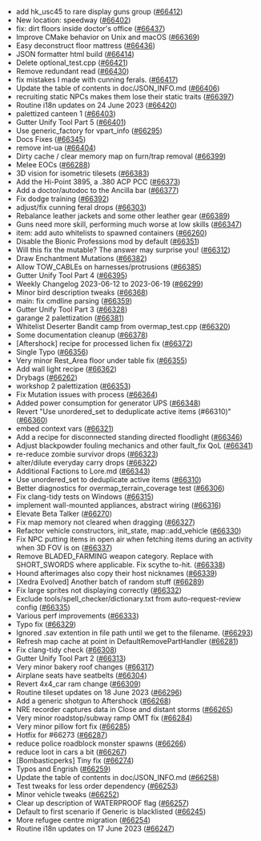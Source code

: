 * add hk_usc45 to rare display guns group ([#66412](https://github.com/CleverRaven/Cataclysm-DDA/pull/66412))
* New location: speedway ([#66402](https://github.com/CleverRaven/Cataclysm-DDA/pull/66402))
* fix: dirt floors inside doctor's office ([#66437](https://github.com/CleverRaven/Cataclysm-DDA/pull/66437))
* Improve CMake behavior on Unix and macOS ([#66369](https://github.com/CleverRaven/Cataclysm-DDA/pull/66369))
* Easy deconstruct floor mattress ([#66436](https://github.com/CleverRaven/Cataclysm-DDA/pull/66436))
* JSON formatter html build ([#66414](https://github.com/CleverRaven/Cataclysm-DDA/pull/66414))
* Delete optional_test.cpp ([#66421](https://github.com/CleverRaven/Cataclysm-DDA/pull/66421))
* Remove redundant read ([#66430](https://github.com/CleverRaven/Cataclysm-DDA/pull/66430))
* fix mistakes I made with cunning ferals. ([#66417](https://github.com/CleverRaven/Cataclysm-DDA/pull/66417))
* Update the table of contents in doc/JSON_INFO.md ([#66406](https://github.com/CleverRaven/Cataclysm-DDA/pull/66406))
* recruiting static NPCs makes them lose their static traits ([#66397](https://github.com/CleverRaven/Cataclysm-DDA/pull/66397))
* Routine i18n updates on 24 June 2023 ([#66420](https://github.com/CleverRaven/Cataclysm-DDA/pull/66420))
* palettized canteen 1 ([#66403](https://github.com/CleverRaven/Cataclysm-DDA/pull/66403))
* Gutter Unify Tool Part 5 ([#66401](https://github.com/CleverRaven/Cataclysm-DDA/pull/66401))
* Use generic_factory for vpart_info ([#66295](https://github.com/CleverRaven/Cataclysm-DDA/pull/66295))
* Docs Fixes ([#66345](https://github.com/CleverRaven/Cataclysm-DDA/pull/66345))
* remove int-ua ([#66404](https://github.com/CleverRaven/Cataclysm-DDA/pull/66404))
* Dirty cache / clear memory map on furn/trap removal ([#66399](https://github.com/CleverRaven/Cataclysm-DDA/pull/66399))
* Melee EOCs ([#66288](https://github.com/CleverRaven/Cataclysm-DDA/pull/66288))
* 3D vision for isometric tilesets ([#66383](https://github.com/CleverRaven/Cataclysm-DDA/pull/66383))
* Add the Hi-Point 3895, a .380 ACP PCC ([#66373](https://github.com/CleverRaven/Cataclysm-DDA/pull/66373))
* Add a doctor/autodoc to the Ancilla bar ([#66377](https://github.com/CleverRaven/Cataclysm-DDA/pull/66377))
* Fix dodge training ([#66392](https://github.com/CleverRaven/Cataclysm-DDA/pull/66392))
* adjust/fix cunning feral drops ([#66303](https://github.com/CleverRaven/Cataclysm-DDA/pull/66303))
* Rebalance leather jackets and some other leather gear ([#66389](https://github.com/CleverRaven/Cataclysm-DDA/pull/66389))
* Guns need more skill, performing much worse at low skills ([#66347](https://github.com/CleverRaven/Cataclysm-DDA/pull/66347))
* item: add auto whitelists to spawned containers ([#66260](https://github.com/CleverRaven/Cataclysm-DDA/pull/66260))
* Disable the Bionic Professions mod by default ([#66351](https://github.com/CleverRaven/Cataclysm-DDA/pull/66351))
* Will this fix the mutable? The answer may surprise you! ([#66312](https://github.com/CleverRaven/Cataclysm-DDA/pull/66312))
* Draw Enchantment Mutations ([#66382](https://github.com/CleverRaven/Cataclysm-DDA/pull/66382))
* Allow TOW_CABLEs on harnesses/protrusions ([#66385](https://github.com/CleverRaven/Cataclysm-DDA/pull/66385))
* Gutter Unify Tool Part 4 ([#66395](https://github.com/CleverRaven/Cataclysm-DDA/pull/66395))
* Weekly Changelog 2023-06-12 to 2023-06-19 ([#66299](https://github.com/CleverRaven/Cataclysm-DDA/pull/66299))
* Minor bird description tweaks ([#66368](https://github.com/CleverRaven/Cataclysm-DDA/pull/66368))
* main: fix cmdline parsing ([#66359](https://github.com/CleverRaven/Cataclysm-DDA/pull/66359))
* Gutter Unify Tool Part 3 ([#66328](https://github.com/CleverRaven/Cataclysm-DDA/pull/66328))
* garange 2 palettization ([#66381](https://github.com/CleverRaven/Cataclysm-DDA/pull/66381))
* Whitelist Deserter Bandit camp from overmap_test.cpp ([#66320](https://github.com/CleverRaven/Cataclysm-DDA/pull/66320))
* Some documentation cleanup ([#66378](https://github.com/CleverRaven/Cataclysm-DDA/pull/66378))
* [Aftershock] recipe for processed lichen fix ([#66372](https://github.com/CleverRaven/Cataclysm-DDA/pull/66372))
* Single Typo ([#66356](https://github.com/CleverRaven/Cataclysm-DDA/pull/66356))
* Very minor Rest_Area floor under table fix ([#66355](https://github.com/CleverRaven/Cataclysm-DDA/pull/66355))
* Add wall light recipe ([#66362](https://github.com/CleverRaven/Cataclysm-DDA/pull/66362))
* Drybags ([#66262](https://github.com/CleverRaven/Cataclysm-DDA/pull/66262))
* workshop 2 palettization ([#66353](https://github.com/CleverRaven/Cataclysm-DDA/pull/66353))
* Fix Mutation issues with process ([#66364](https://github.com/CleverRaven/Cataclysm-DDA/pull/66364))
* Added power consumption for generator UPS ([#66348](https://github.com/CleverRaven/Cataclysm-DDA/pull/66348))
* Revert "Use unordered_set to deduplicate active items (#66310)" ([#66360](https://github.com/CleverRaven/Cataclysm-DDA/pull/66360))
* embed context vars ([#66321](https://github.com/CleverRaven/Cataclysm-DDA/pull/66321))
* Add a recipe for disconnected standing directed floodlight ([#66346](https://github.com/CleverRaven/Cataclysm-DDA/pull/66346))
* Adjust blackpowder fouling mechanics and other fault_fix QoL ([#66341](https://github.com/CleverRaven/Cataclysm-DDA/pull/66341))
* re-reduce zombie survivor drops ([#66323](https://github.com/CleverRaven/Cataclysm-DDA/pull/66323))
* alter/dilute everyday carry drops ([#66322](https://github.com/CleverRaven/Cataclysm-DDA/pull/66322))
* Additional Factions to Lore.md ([#66343](https://github.com/CleverRaven/Cataclysm-DDA/pull/66343))
* Use unordered_set to deduplicate active items ([#66310](https://github.com/CleverRaven/Cataclysm-DDA/pull/66310))
* Better diagnostics for overmap_terrain_coverage test ([#66306](https://github.com/CleverRaven/Cataclysm-DDA/pull/66306))
* Fix clang-tidy tests on Windows ([#66315](https://github.com/CleverRaven/Cataclysm-DDA/pull/66315))
* implement wall-mounted appliances, abstract wiring ([#66316](https://github.com/CleverRaven/Cataclysm-DDA/pull/66316))
* Elevate Beta Talker ([#66270](https://github.com/CleverRaven/Cataclysm-DDA/pull/66270))
* Fix map memory not cleared when dragging ([#66327](https://github.com/CleverRaven/Cataclysm-DDA/pull/66327))
* Refactor vehicle constructors, init_state, map::add_vehicle ([#66330](https://github.com/CleverRaven/Cataclysm-DDA/pull/66330))
* Fix NPC putting items in open air when fetching items during an activity when 3D FOV is on ([#66337](https://github.com/CleverRaven/Cataclysm-DDA/pull/66337))
* Remove BLADED_FARMING weapon category. Replace with SHORT_SWORDS where applicable. Fix scythe to-hit. ([#66338](https://github.com/CleverRaven/Cataclysm-DDA/pull/66338))
* Hound afterimages also copy their host nicknames ([#66339](https://github.com/CleverRaven/Cataclysm-DDA/pull/66339))
* [Xedra Evolved] Another batch of random stuff ([#66289](https://github.com/CleverRaven/Cataclysm-DDA/pull/66289))
* Fix large sprites not displaying correctly ([#66332](https://github.com/CleverRaven/Cataclysm-DDA/pull/66332))
* Exclude tools/spell_checker/dictionary.txt from auto-request-review config ([#66335](https://github.com/CleverRaven/Cataclysm-DDA/pull/66335))
* Various perf improvements ([#66333](https://github.com/CleverRaven/Cataclysm-DDA/pull/66333))
* Typo fix ([#66329](https://github.com/CleverRaven/Cataclysm-DDA/pull/66329))
* Ignored .sav extention in file path until we get to the filename. ([#66293](https://github.com/CleverRaven/Cataclysm-DDA/pull/66293))
* Refresh map cache at point in DefaultRemovePartHandler ([#66281](https://github.com/CleverRaven/Cataclysm-DDA/pull/66281))
* Fix clang-tidy check ([#66308](https://github.com/CleverRaven/Cataclysm-DDA/pull/66308))
* Gutter Unify Tool Part 2 ([#66313](https://github.com/CleverRaven/Cataclysm-DDA/pull/66313))
* Very minor bakery roof changes ([#66317](https://github.com/CleverRaven/Cataclysm-DDA/pull/66317))
* Airplane seats have seatbelts ([#66304](https://github.com/CleverRaven/Cataclysm-DDA/pull/66304))
* Revert 4x4_car ram change ([#66309](https://github.com/CleverRaven/Cataclysm-DDA/pull/66309))
* Routine tileset updates on 18 June 2023 ([#66296](https://github.com/CleverRaven/Cataclysm-DDA/pull/66296))
* Add a generic shotgun to Aftershock ([#66268](https://github.com/CleverRaven/Cataclysm-DDA/pull/66268))
* NRE recorder captures data in Close and distant storms ([#66265](https://github.com/CleverRaven/Cataclysm-DDA/pull/66265))
* Very minor roadstop/subway ramp OMT fix ([#66284](https://github.com/CleverRaven/Cataclysm-DDA/pull/66284))
* Very minor pillow fort fix ([#66285](https://github.com/CleverRaven/Cataclysm-DDA/pull/66285))
* Hotfix for #66273 ([#66287](https://github.com/CleverRaven/Cataclysm-DDA/pull/66287))
* reduce police roadblock monster spawns ([#66266](https://github.com/CleverRaven/Cataclysm-DDA/pull/66266))
* reduce loot in cars a bit ([#66267](https://github.com/CleverRaven/Cataclysm-DDA/pull/66267))
* [Bombasticperks] Tiny fix ([#66274](https://github.com/CleverRaven/Cataclysm-DDA/pull/66274))
* Typos and Engrish ([#66259](https://github.com/CleverRaven/Cataclysm-DDA/pull/66259))
* Update the table of contents in doc/JSON_INFO.md ([#66258](https://github.com/CleverRaven/Cataclysm-DDA/pull/66258))
* Test tweaks for less order dependency ([#66253](https://github.com/CleverRaven/Cataclysm-DDA/pull/66253))
* Minor vehicle tweaks ([#66252](https://github.com/CleverRaven/Cataclysm-DDA/pull/66252))
* Clear up description of WATERPROOF flag ([#66257](https://github.com/CleverRaven/Cataclysm-DDA/pull/66257))
* Default to first scenario if Generic is blacklisted ([#66245](https://github.com/CleverRaven/Cataclysm-DDA/pull/66245))
* More refugee centre migration ([#66254](https://github.com/CleverRaven/Cataclysm-DDA/pull/66254))
* Routine i18n updates on 17 June 2023 ([#66247](https://github.com/CleverRaven/Cataclysm-DDA/pull/66247))
